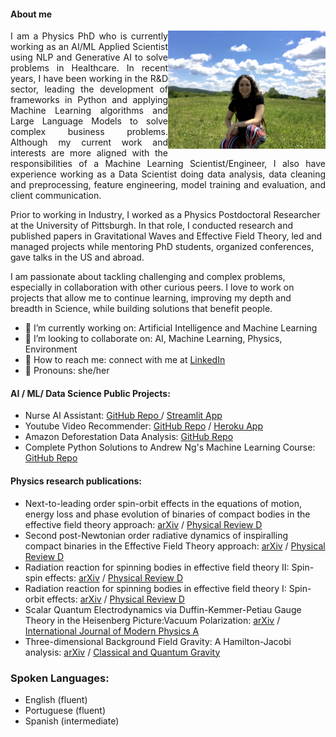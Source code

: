 
#### About me

<img align="right" src="nat.jpg" width="50%"/>

<p align="justify">
I am a Physics PhD who is currently working as an AI/ML Applied Scientist using NLP and Generative AI to solve problems in Healthcare. In recent years, I have been working in the R&D sector, leading the development of frameworks in Python and applying Machine Learning algorithms and Large Language Models to solve complex business problems. Although my current work and interests are more aligned with the responsibilities of a Machine Learning Scientist/Engineer, I also have experience working as a Data Scientist doing data analysis, data cleaning and preprocessing, feature engineering, model training and evaluation, and client communication. 

Prior to working in Industry, I worked as a Physics Postdoctoral Researcher at the University of Pittsburgh. In that role, I conducted research and published papers in Gravitational Waves and Effective Field Theory, led and managed projects while mentoring PhD students, organized conferences, gave talks in the US and abroad.

I am passionate about tackling challenging and complex problems, especially in collaboration with other curious peers. I love to work on projects that allow me to continue learning, improving my depth and breadth in Science, while building solutions that benefit people.

- 🔭 I’m currently working on: Artificial Intelligence and Machine Learning
- 🤝 I’m looking to collaborate on: AI, Machine Learning, Physics, Environment
- 📡 How to reach me: connect with me at <a href="https://www.linkedin.com/in/natalia-tenorio-maia/">LinkedIn</a>
- 🧙 Pronouns: she/her

#### AI / ML/ Data Science Public Projects:
- Nurse AI Assistant: <a href="https://github.com/NataliaTenorioMaia/nurse_ai_assistant"> GitHub Repo </a> / <a href="https://nataliatenoriomaia-nurse-ai-assistant-app-jffmk8.streamlit.app/">Streamlit App</a>
- Youtube Video Recommender: <a href="https://github.com/NataliaTenorioMaia/Portfolio/tree/main/Youtube_Video_Recommender#readme">GitHub Repo</a> / <a href="https://stormy-lake-83008.herokuapp.com">Heroku App</a>
- Amazon Deforestation Data Analysis: <a href="https://github.com/NataliaTenorioMaia/Portfolio/blob/main/Brazilian_Amazon_Deforestation#readme">GitHub Repo</a>
- Complete Python Solutions to Andrew Ng's Machine Learning Course: <a href="https://github.com/NataliaTenorioMaia/MachineLearning_AndrewNg_PythonSolutions#readme">GitHub Repo</a>

#### Physics research publications:
- Next-to-leading order spin-orbit effects in the equations of motion, energy loss and phase evolution of binaries of compact bodies in the effective field theory approach: <a href="https://arxiv.org/abs/2009.05628">arXiv</a> / <a href="https://journals.aps.org/prd/abstract/10.1103/PhysRevD.102.124020">Physical Review D</a>
- Second post-Newtonian order radiative dynamics of inspiralling compact binaries in the Effective Field Theory approach: <a href="https://arxiv.org/abs/1912.12546">arXiv</a> / <a href="https://journals.aps.org/prd/abstract/10.1103/PhysRevD.101.084058">Physical Review D</a>
- Radiation reaction for spinning bodies in effective field theory II: Spin-spin effects: <a href="https://arxiv.org/abs/1705.07938">arXiv</a> / <a href="https://journals.aps.org/prd/abstract/10.1103/PhysRevD.96.084065">Physical Review D</a>
- Radiation reaction for spinning bodies in effective field theory I: Spin-orbit effects: <a href="https://arxiv.org/abs/1705.07934">arXiv</a> / <a href="https://journals.aps.org/prd/abstract/10.1103/PhysRevD.96.084064">Physical Review D</a>
- Scalar Quantum Electrodynamics via Duffin-Kemmer-Petiau Gauge Theory in the Heisenberg Picture:Vacuum Polarization: <a href="https://arxiv.org/abs/1710.01571">arXiv</a> / <a href="https://www.worldscientific.com/doi/abs/10.1142/S0217751X18500598">International Journal of Modern Physics A</a>
- Three-dimensional Background Field Gravity: A Hamilton-Jacobi analysis: <a href="https://arxiv.org/abs/1503.04311">arXiv</a> / <a href="https://iopscience.iop.org/article/10.1088/0264-9381/32/18/185013">Classical and Quantum Gravity</a>

### Spoken Languages:
- English (fluent)
- Portuguese (fluent)
- Spanish (intermediate)

